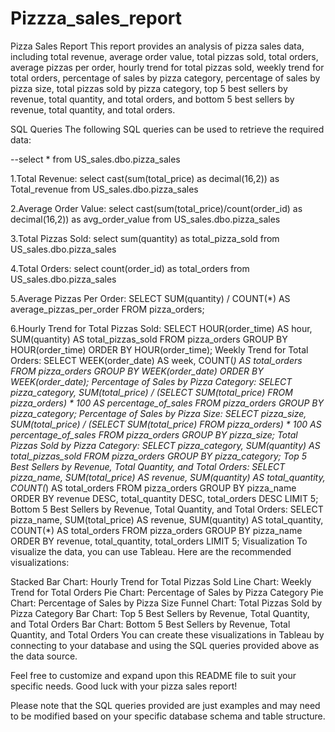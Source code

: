 # Pizzza_sales_report

Pizza Sales Report
This report provides an analysis of pizza sales data, including total revenue, average order value, total pizzas sold, total orders, average pizzas per order, hourly trend for total pizzas sold, weekly trend for total orders, percentage of sales by pizza category, percentage of sales by pizza size, total pizzas sold by pizza category, top 5 best sellers by revenue, total quantity, and total orders, and bottom 5 best sellers by revenue, total quantity, and total orders.

SQL Queries
The following SQL queries can be used to retrieve the required data:

--select * from US_sales.dbo.pizza_sales

  1.Total Revenue:
      select cast(sum(total_price) as decimal(16,2)) as Total_revenue from US_sales.dbo.pizza_sales
      
  2.Average Order Value:
      select cast(sum(total_price)/count(order_id) as decimal(16,2)) as avg_order_value from US_sales.dbo.pizza_sales
      
  3.Total Pizzas Sold:
      select sum(quantity) as total_pizza_sold from US_sales.dbo.pizza_sales
      
  4.Total Orders:
      select count(order_id)  as total_orders from US_sales.dbo.pizza_sales

  5.Average Pizzas Per Order:
SELECT SUM(quantity) / COUNT(*) AS average_pizzas_per_order
FROM pizza_orders;

   6.Hourly Trend for Total Pizzas Sold:
SELECT HOUR(order_time) AS hour, SUM(quantity) AS total_pizzas_sold
FROM pizza_orders
GROUP BY HOUR(order_time)
ORDER BY HOUR(order_time);
Weekly Trend for Total Orders:
SELECT WEEK(order_date) AS week, COUNT(*) AS total_orders
FROM pizza_orders
GROUP BY WEEK(order_date)
ORDER BY WEEK(order_date);
Percentage of Sales by Pizza Category:
SELECT pizza_category, SUM(total_price) / (SELECT SUM(total_price) FROM pizza_orders) * 100 AS percentage_of_sales
FROM pizza_orders
GROUP BY pizza_category;
Percentage of Sales by Pizza Size:
SELECT pizza_size, SUM(total_price) / (SELECT SUM(total_price) FROM pizza_orders) * 100 AS percentage_of_sales
FROM pizza_orders
GROUP BY pizza_size;
Total Pizzas Sold by Pizza Category:
SELECT pizza_category, SUM(quantity) AS total_pizzas_sold
FROM pizza_orders
GROUP BY pizza_category;
Top 5 Best Sellers by Revenue, Total Quantity, and Total Orders:
SELECT pizza_name, SUM(total_price) AS revenue, SUM(quantity) AS total_quantity, COUNT(*) AS total_orders
FROM pizza_orders
GROUP BY pizza_name
ORDER BY revenue DESC, total_quantity DESC, total_orders DESC
LIMIT 5;
Bottom 5 Best Sellers by Revenue, Total Quantity, and Total Orders:
SELECT pizza_name, SUM(total_price) AS revenue, SUM(quantity) AS total_quantity, COUNT(*) AS total_orders
FROM pizza_orders
GROUP BY pizza_name
ORDER BY revenue, total_quantity, total_orders
LIMIT 5;
Visualization
To visualize the data, you can use Tableau. Here are the recommended visualizations:

Stacked Bar Chart: Hourly Trend for Total Pizzas Sold
Line Chart: Weekly Trend for Total Orders
Pie Chart: Percentage of Sales by Pizza Category
Pie Chart: Percentage of Sales by Pizza Size
Funnel Chart: Total Pizzas Sold by Pizza Category
Bar Chart: Top 5 Best Sellers by Revenue, Total Quantity, and Total Orders
Bar Chart: Bottom 5 Best Sellers by Revenue, Total Quantity, and Total Orders
You can create these visualizations in Tableau by connecting to your database and using the SQL queries provided above as the data source.

Feel free to customize and expand upon this README file to suit your specific needs. Good luck with your pizza sales report!

Please note that the SQL queries provided are just examples and may need to be modified based on your specific database schema and table structure.
